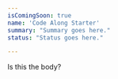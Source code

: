 ```yaml
---
isComingSoon: true
name: 'Code Along Starter'
summary: "Summary goes here."
status: "Status goes here."

---
```


Is this the body?
